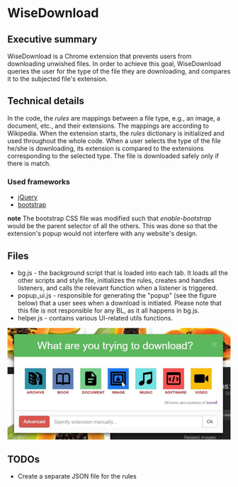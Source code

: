 # WiseDownload

## Executive summary
WiseDownload is a Chrome extension that prevents users from downloading unwished files. In order to achieve this goal, WiseDownload queries the user for the type of the file they are downloading, and compares it to the subjected file's extension.

## Technical details
In the code, the *rules* are mappings between a file type, e.g., an image, a document, etc., and their extensions. The mappings are according to Wikipedia. When the extension starts, the *rules* dictionary is initialized and used throughout the whole code.
When a user selects the type of the file he/she is downloading, its extension is compared to the extensions corresponding to the selected type. The file is downloaded safely only if there is match.

### Used frameworks
 * [jQuery](https://jquery.com/)
 * [bootstrap](http://getbootstrap.com/)

**note** The bootstrap CSS file was modified such that *enable-bootstrap* would be the parent selector of all the others. This was done so that the extension's popup would not interfere with any website's design.

## Files
 * bg.js - the background script that is loaded into each tab. It loads all the other scripts and style file, initializes the rules, creates and handles listeners, and calls the relevant function when a listener is triggered.
 * popup_ui.js - responsible for generating the "popup" (see the figure below) that a user sees when a download is initiated. Please note that this file is not responsible for any BL, as it all happens in bg.js. 
 * helper.js - contains various UI-related utils functions.

![The user is queried regarding the type of the file he/she is downloading](/demo_img.jpg?raw=true "The user is queried regarding the type of the file he/she is downloading")

## TODOs
 * Create a separate JSON file for the rules
